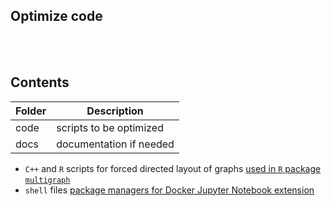 
## Optimize code


<br /><br />


## Contents


|Folder|Description|
|---|---|
|code|scripts to be optimized|
|docs|documentation if needed|


- `C++` and `R` scripts for forced directed layout of graphs [used in `R` package `multigraph`](https://cran.r-project.org/package=multigraph)
- `shell` files [package managers for Docker Jupyter Notebook extension](https://github.com/marcelo-ochoa/jupyter-docker-extension)

<br />

&nbsp;
